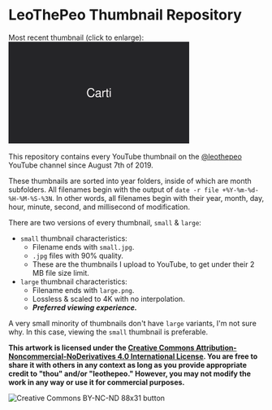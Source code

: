 # LeoThePeo Thumbnail Repository

Most recent thumbnail (click to enlarge):
<br>
<a href="https://github.com/leothepeo/thumbnails/blob/main/2025/05/2025-05-09-19-45-28-809large.png"><img src="https://github.com/leothepeo/thumbnails/blob/main/2025/05/2025-05-09-19-45-28-809large.png?raw=true" height="200"></a>

This repository contains every YouTube thumbnail on the [@leothepeo](https://www.youtube.com/@leothepeo) YouTube channel since August 7th of 2019.

These thumbnails are sorted into year folders, inside of which are month subfolders. All filenames begin with the output of `date -r file +%Y-%m-%d-%H-%M-%S-%3N`. In other words, all filenames begin with their year, month, day, hour, minute, second, and millisecond of modification.

There are two versions of every thumbnail, `small` & `large`:
- `small` thumbnail characteristics:
	- Filename ends with `small.jpg`.
	- `.jpg` files with 90% quality.
	- These are the thumbnails I upload to YouTube, to get under their 2 MB file size limit.
- `large` thumbnail characteristics:
	- Filename ends with `large.png`.
	- Lossless & scaled to 4K with no interpolation.
	- _**Preferred viewing experience.**_

A very small minority of thumbnails don't have `large` variants, I'm not sure why. In this case, viewing the `small` thumbnail is preferable.

**This artwork is licensed under the [Creative Commons Attribution-Noncommercial-NoDerivatives 4.0 International License](https://creativecommons.org/licenses/by-nc-nd/4.0/). You are free to share it with others in any context as long as you provide appropriate credit to "thou" and/or "leothepeo." However, you may not modify the work in any way or use it for commercial purposes.**

<img src="https://mirrors.creativecommons.org/presskit/buttons/88x31/png/by-nc-nd.png" alt="Creative Commons BY-NC-ND 88x31 button" height="62">
